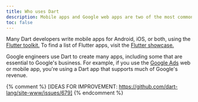 ```yaml
---
title: Who uses Dart
description: Mobile apps and Google web apps are two of the most common uses for the Dart language.
toc: false
---
```


Many Dart developers write mobile apps for Android, iOS, or both,
using the [Flutter toolkit.][Flutter]
To find a list of Flutter apps, visit the [Flutter showcase.][showcase]

[Flutter]: https://flutter.dev
[showcase]: {{site.flutter}}/showcase

Google engineers use Dart to create many apps,
including some that are essential to Google's business.
For example, if you use the [Google Ads][] web or mobile app,
you're using a Dart app that supports much of Google's revenue.

[Google Ads]: https://ads.google.com/getstarted

{% comment %}
[IDEAS FOR IMPROVEMENT: https://github.com/dart-lang/site-www/issues/679]
{% endcomment %}
